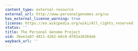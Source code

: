 ```yaml
---
content_type: external-resource
external_url: http://www.personalgenomes.org/us
has_external_license_warning: true
license: https://en.wikipedia.org/wiki/All_rights_reserved
status: ''
title: The Personal Genome Project
uid: 36ee1a87-4011-4262-b8c8-0783a16264eb
wayback_url: ''
---
```

